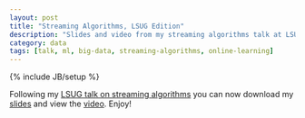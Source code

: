 ```yaml
---
layout: post
title: "Streaming Algorithms, LSUG Edition"
description: "Slides and video from my streaming algorithms talk at LSUG"
category: data
tags: [talk, ml, big-data, streaming-algorithms, online-learning]
---
```

{% include JB/setup %}

Following my [LSUG talk on streaming algorithms](http://www.meetup.com/london-scala/events/77517962/) you can now download my [slides](/downloads/lsug-streaming-algorithms.pdf) and view the [video](http://skillsmatter.com/podcast/scala/making-big-data-small-streaming-algorithms-in-scala). Enjoy!
